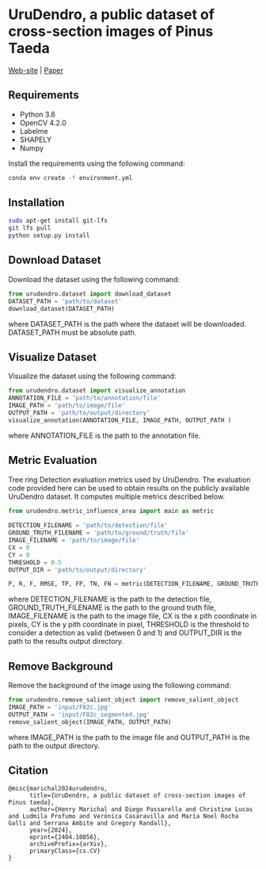 # UruDendro, a public dataset of cross-section images of Pinus Taeda 
[Web-site](https://iie.fing.edu.uy/proyectos/madera/) | [Paper](https://arxiv.org/abs/2404.10856)

## Requirements
- Python 3.6
- OpenCV 4.2.0
- Labelme
- SHAPELY
- Numpy 

Install the requirements using the following command:
```bash
conda env create -f environment.yml 
```

## Installation
```bash
sudo apt-get install git-lfs
git lfs pull
python setup.py install
```

## Download Dataset
Download the dataset using the following command:
```python 
from urudendro.dataset import download_dataset
DATASET_PATH = 'path/to/dataset'
download_dataset(DATASET_PATH)
```
where DATASET_PATH is the path where the dataset will be downloaded. DATASET_PATH must be absolute path.

## Visualize Dataset
Visualize the dataset using the following command:
```python
from urudendro.dataset import visualize_annotation
ANNOTATION_FILE = 'path/to/annotation/file'
IMAGE_PATH = 'path/to/image/file'
OUTPUT_PATH = 'path/to/output/directory'
visualize_annotation(ANNOTATION_FILE, IMAGE_PATH, OUTPUT_PATH )
```
where ANNOTATION_FILE is the path to the annotation file.

## Metric Evaluation
Tree ring Detection evaluation metrics used by UruDendro. The evaluation code provided here can be used to obtain results on the publicly available UruDendro dataset. It computes multiple metrics described below.
```python 
from urudendro.metric_influence_area import main as metric
    
DETECTION_FILENAME = 'path/to/detection/file'
GROUND_TRUTH_FILENAME = 'path/to/ground/truth/file'
IMAGE_FILENAME = 'path/to/image/file'
CX = 0
CY = 0
THRESHOLD = 0.5
OUTPUT_DIR = 'path/to/output/directory'

P, R, F, RMSE, TP, FP, TN, FN = metric(DETECTION_FILENAME, GROUND_TRUTH_FILENAME, IMAGE_FILENAME, CX, CY, THRESHOLD, OUTPUT_DIR)

```
where DETECTION_FILENAME is the path to the detection file, GROUND_TRUTH_FILENAME is the path to the ground truth file,
IMAGE_FILENAME is the path to the image file, CX is the x pith coordinate in pixels, CY is the y pith coordinate in pixel, 
THRESHOLD is the threshold to consider a detection as valid (between 0 and 1) and OUTPUT_DIR is the path to the 
results output directory.


## Remove Background 

Remove the background of the image using the following command:
```python
from urudendro.remove_salient_object import remove_salient_object
IMAGE_PATH = 'input/F02c.jpg'
OUTPUT_PATH = 'input/F02c_segmented.jpg'
remove_salient_object(IMAGE_PATH, OUTPUT_PATH)
```
where IMAGE_PATH is the path to the image file and OUTPUT_PATH is the path to the output directory.

## Citation
```
@misc{marichal2024urudendro,
      title={UruDendro, a public dataset of cross-section images of Pinus taeda}, 
      author={Henry Marichal and Diego Passarella and Christine Lucas and Ludmila Profumo and Verónica Casaravilla and María Noel Rocha Galli and Serrana Ambite and Gregory Randall},
      year={2024},
      eprint={2404.10856},
      archivePrefix={arXiv},
      primaryClass={cs.CV}
}
```
